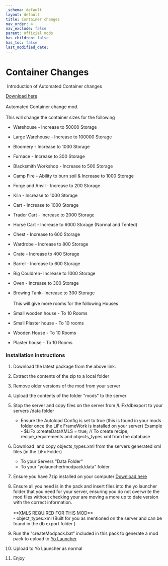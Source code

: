 ```yaml
---
_schema: default
layout: default
title: Container changes
nav_order: 4
nav_exclude: false
parent: Official mods
has_children: false
has_toc: false
last_modified_date:
---
```

# Container Changes

&nbsp;Introduction of Automated Container changes&nbsp;

[Download here](https://github.com/LiF-x/Containers/releases/latest)<br><br>Automated Container change mod.<br><br>This will change the container sizes for the following

* ​​​​​Warehouse - Increase to 50000 Storage
* Large Warehouse - Increase to 100000 Storage
* Bloomery - Increase to 1000 Storage
* Furnace - Increase to 300 Storage
* Blacksmith Workshop - Increase to 500 Storage
* Camp Fire - Ability to burn soil & Increase to 1000 Storage
* Forge and Anvil - Increase to 200 Storage
* Kiln - Increase to 1000 Storage
* Cart -&nbsp;Increase to 1000 Storage
* Trader Cart - Increase to 2000 Storage
* Horse Cart - Increase to 6000 Storage (Normal and Tented)&nbsp;
* Chest - Increase to 600 Storage
* Wardrobe - Increase to 800 Storage
* Crate - Increase to 400 Storage
* Barrel - Increase to 600 Storage
* Big Couldren- Increase to 1000 Storage
* Oven - Increase to 300 Storage
* Brewing Tank- Increase to 300 Storage<br><br>This will give more rooms for the following Houses

* Small wooden house - To 10 Rooms
* Small Plaster house - To 10 rooms
* Wooden House - To 10 Rooms
* Plaster house - To 10 Rooms

### Installation instructions&nbsp;

1. Download the latest package from the above link.

2. Extract the contents of the zip to a local folder

3. Remove older versions of the mod from your server

4. Upload the contents of the folder "mods" to the server

5. Stop the server and copy files on the server from /LiFx/dbexport to your servers /data folder
   * Ensure the Autoload Config is set to true (this is found in your mods folder once the LiFx FrameWork is installed on your server) Example - $LiFx::createDataXMLS = true; // To create recipe, recipe\_requirements and objects\_types xml from the database
6. Download&nbsp; and copy objects\_types.xml from the servers generated xml files (in the LiFx Folder)
   * To your Servers "Data Folder"
   * To your "yolauncher/modpack/data" folder.
7. Ensure you have 7zip installed on your computer [Download here](https://7zip.dev/en/download/)

8. Ensure all you need is in the pack and insert files into the yo launcher folder that you need for your server, ensuring you do not overwrite the mod files without checking your are moving a more up to date version with the correct information.<br><br>\*\*XMLS REQUIRED FOR THIS MOD\*\*<br>\- object\_types.xml (Built for you as mentioned on the server and can be found in the db export folder )
9. ​​Run the "createModpack.bat" included in this pack to generate a mod pack to upload to [Yo Launcher](https://www.yolauncher.app/)
10. Upload to Yo Launcher as normal&nbsp;

11. Enjoy